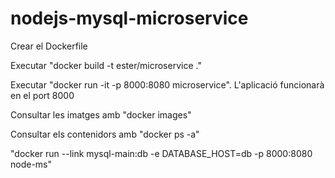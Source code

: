 # nodejs-mysql-microservice

Crear el Dockerfile

Executar "docker build -t ester/microservice ."

Executar "docker run -it -p 8000:8080 microservice". L'aplicació funcionarà en el port 8000

Consultar les imatges amb "docker images"

Consultar els contenidors amb "docker ps -a"





"docker run --link mysql-main:db -e DATABASE_HOST=db -p 8000:8080 node-ms"